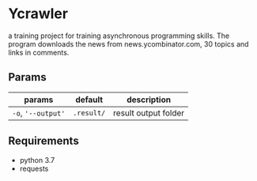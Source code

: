 Ycrawler
========
a training project for training asynchronous programming skills. The program downloads the news from news.ycombinator.com, 30 topics and links in comments.

Params
--------
params|default|description
------|-------|-----------
`-o`, `'--output'`|`.result/`| result output folder 


Requirements
-----
- python 3.7
- requests
